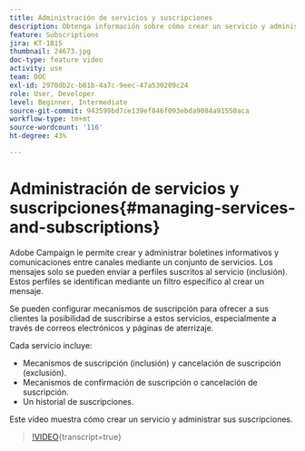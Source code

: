 ```yaml
---
title: Administración de servicios y suscripciones
description: Obtenga información sobre cómo crear un servicio y administrar suscripciones.
feature: Subscriptions
jira: KT-1815
thumbnail: 24673.jpg
doc-type: feature video
activity: use
team: DOC
exl-id: 2970db2c-b01b-4a7c-9eec-47a530209c24
role: User, Developer
level: Beginner, Intermediate
source-git-commit: 943599bd7ce139ef846f093ebda9084a91550aca
workflow-type: tm+mt
source-wordcount: '116'
ht-degree: 43%

---
```


# Administración de servicios y suscripciones{#managing-services-and-subscriptions}

Adobe Campaign le permite crear y administrar boletines informativos y comunicaciones entre canales mediante un conjunto de servicios. Los mensajes solo se pueden enviar a perfiles suscritos al servicio (inclusión). Estos perfiles se identifican mediante un filtro específico al crear un mensaje.

Se pueden configurar mecanismos de suscripción para ofrecer a sus clientes la posibilidad de suscribirse a estos servicios, especialmente a través de correos electrónicos y páginas de aterrizaje.

Cada servicio incluye:

* Mecanismos de suscripción (inclusión) y cancelación de suscripción (exclusión).
* Mecanismos de confirmación de suscripción o cancelación de suscripción.
* Un historial de suscripciones.

Este vídeo muestra cómo crear un servicio y administrar sus suscripciones.

>[!VIDEO](https://video.tv.adobe.com/v/24673?learn=on){transcript=true}
